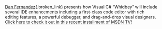 [Dan Fernandez](http://blogs.msdn.com/danielfe){.broken_link} presents how Visual C# “Whidbey” will include several IDE enhancements including a first-class code editor with rich editing features, a powerful debugger, and drag-and-drop visual designers. [Click here to check it out in this recent installment of MSDN TV!](http://msdn.microsoft.com/msdntv/episode.aspx?xml=episodes/en/20040219CSHARPDF/manifest.xml)

 